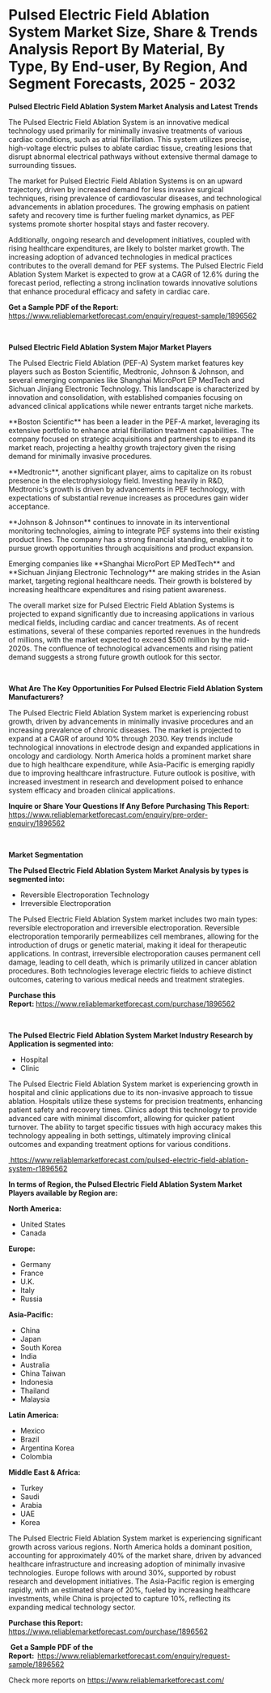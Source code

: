 <p><h1>Pulsed Electric Field Ablation System Market Size, Share & Trends Analysis Report By Material, By Type, By End-user, By Region, And Segment Forecasts, 2025 - 2032</h1></p><p><strong>Pulsed Electric Field Ablation System Market Analysis and Latest Trends</strong></p>
<p><p>The Pulsed Electric Field Ablation System is an innovative medical technology used primarily for minimally invasive treatments of various cardiac conditions, such as atrial fibrillation. This system utilizes precise, high-voltage electric pulses to ablate cardiac tissue, creating lesions that disrupt abnormal electrical pathways without extensive thermal damage to surrounding tissues. </p><p>The market for Pulsed Electric Field Ablation Systems is on an upward trajectory, driven by increased demand for less invasive surgical techniques, rising prevalence of cardiovascular diseases, and technological advancements in ablation procedures. The growing emphasis on patient safety and recovery time is further fueling market dynamics, as PEF systems promote shorter hospital stays and faster recovery.</p><p>Additionally, ongoing research and development initiatives, coupled with rising healthcare expenditures, are likely to bolster market growth. The increasing adoption of advanced technologies in medical practices contributes to the overall demand for PEF systems. The Pulsed Electric Field Ablation System Market is expected to grow at a CAGR of 12.6% during the forecast period, reflecting a strong inclination towards innovative solutions that enhance procedural efficacy and safety in cardiac care.</p></p>
<p><strong>Get a Sample PDF of the Report:&nbsp;</strong> <a href="https://www.reliablemarketforecast.com/enquiry/request-sample/1896562?utm_campaign=3136&utm_medium=2&utm_source=Github&utm_content=ia&utm_term=05032025&utm_id=pulsed-electric-field-ablation-system">https://www.reliablemarketforecast.com/enquiry/request-sample/1896562</a></p>
<p>&nbsp;</p>
<p><strong>Pulsed Electric Field Ablation System Major Market Players</strong></p>
<p><p>The Pulsed Electric Field Ablation (PEF-A) System market features key players such as Boston Scientific, Medtronic, Johnson & Johnson, and several emerging companies like Shanghai MicroPort EP MedTech and Sichuan Jinjiang Electronic Technology. This landscape is characterized by innovation and consolidation, with established companies focusing on advanced clinical applications while newer entrants target niche markets.</p><p>**Boston Scientific** has been a leader in the PEF-A market, leveraging its extensive portfolio to enhance atrial fibrillation treatment capabilities. The company focused on strategic acquisitions and partnerships to expand its market reach, projecting a healthy growth trajectory given the rising demand for minimally invasive procedures.</p><p>**Medtronic**, another significant player, aims to capitalize on its robust presence in the electrophysiology field. Investing heavily in R&D, Medtronic's growth is driven by advancements in PEF technology, with expectations of substantial revenue increases as procedures gain wider acceptance.</p><p>**Johnson & Johnson** continues to innovate in its interventional monitoring technologies, aiming to integrate PEF systems into their existing product lines. The company has a strong financial standing, enabling it to pursue growth opportunities through acquisitions and product expansion.</p><p>Emerging companies like **Shanghai MicroPort EP MedTech** and **Sichuan Jinjiang Electronic Technology** are making strides in the Asian market, targeting regional healthcare needs. Their growth is bolstered by increasing healthcare expenditures and rising patient awareness.</p><p>The overall market size for Pulsed Electric Field Ablation Systems is projected to expand significantly due to increasing applications in various medical fields, including cardiac and cancer treatments. As of recent estimations, several of these companies reported revenues in the hundreds of millions, with the market expected to exceed $500 million by the mid-2020s. The confluence of technological advancements and rising patient demand suggests a strong future growth outlook for this sector.</p></p>
<p>&nbsp;</p>
<p><strong>What Are The Key Opportunities For Pulsed Electric Field Ablation System Manufacturers?</strong></p>
<p><p>The Pulsed Electric Field Ablation System market is experiencing robust growth, driven by advancements in minimally invasive procedures and an increasing prevalence of chronic diseases. The market is projected to expand at a CAGR of around 10% through 2030. Key trends include technological innovations in electrode design and expanded applications in oncology and cardiology. North America holds a prominent market share due to high healthcare expenditure, while Asia-Pacific is emerging rapidly due to improving healthcare infrastructure. Future outlook is positive, with increased investment in research and development poised to enhance system efficacy and broaden clinical applications.</p></p>
<p><strong>Inquire or Share Your Questions If Any Before Purchasing This Report:</strong> <a href="https://www.reliablemarketforecast.com/enquiry/pre-order-enquiry/1896562?utm_campaign=3136&utm_medium=2&utm_source=Github&utm_content=ia&utm_term=05032025&utm_id=pulsed-electric-field-ablation-system">https://www.reliablemarketforecast.com/enquiry/pre-order-enquiry/1896562</a></p>
<p>&nbsp;</p>
<p><strong>Market Segmentation</strong></p>
<p><strong>The Pulsed Electric Field Ablation System Market Analysis by types is segmented into:</strong></p>
<p><ul><li>Reversible Electroporation Technology</li><li>Irreversible Electroporation</li></ul></p>
<p><p>The Pulsed Electric Field Ablation System market includes two main types: reversible electroporation and irreversible electroporation. Reversible electroporation temporarily permeabilizes cell membranes, allowing for the introduction of drugs or genetic material, making it ideal for therapeutic applications. In contrast, irreversible electroporation causes permanent cell damage, leading to cell death, which is primarily utilized in cancer ablation procedures. Both technologies leverage electric fields to achieve distinct outcomes, catering to various medical needs and treatment strategies.</p></p>
<p><strong>Purchase this Report:&nbsp;</strong><a href="https://www.reliablemarketforecast.com/purchase/1896562?utm_campaign=3136&utm_medium=2&utm_source=Github&utm_content=ia&utm_term=05032025&utm_id=pulsed-electric-field-ablation-system">https://www.reliablemarketforecast.com/purchase/1896562</a></p>
<p>&nbsp;</p>
<p><strong>The Pulsed Electric Field Ablation System Market Industry Research by Application is segmented into:</strong></p>
<p><ul><li>Hospital</li><li>Clinic</li></ul></p>
<p><p>The Pulsed Electric Field Ablation System market is experiencing growth in hospital and clinic applications due to its non-invasive approach to tissue ablation. Hospitals utilize these systems for precision treatments, enhancing patient safety and recovery times. Clinics adopt this technology to provide advanced care with minimal discomfort, allowing for quicker patient turnover. The ability to target specific tissues with high accuracy makes this technology appealing in both settings, ultimately improving clinical outcomes and expanding treatment options for various conditions.</p></p>
<p><a href="https://www.reliablemarketforecast.com/pulsed-electric-field-ablation-system-r1896562?utm_campaign=3136&utm_medium=2&utm_source=Github&utm_content=ia&utm_term=05032025&utm_id=pulsed-electric-field-ablation-system">&nbsp;https://www.reliablemarketforecast.com/pulsed-electric-field-ablation-system-r1896562</a></p>
<p><strong>In terms of Region, the Pulsed Electric Field Ablation System Market Players available by Region are:</strong></p>
<p>
    <p> <strong> North America: </strong>
        <ul>
            <li>United States</li>
            <li>Canada</li>
        </ul>
        </p> 
    <p> <strong> Europe: </strong>
        <ul>
            <li>Germany</li>
            <li>France</li>
            <li>U.K.</li>
            <li>Italy</li>
            <li>Russia</li>
        </ul>
        </p> 
    <p> <strong> Asia-Pacific: </strong>
        <ul>
            <li>China</li>
            <li>Japan</li>
            <li>South Korea</li>
            <li>India</li>
            <li>Australia</li>
            <li>China Taiwan</li>
            <li>Indonesia</li>
            <li>Thailand</li>
            <li>Malaysia</li>
        </ul>
        </p> 
    <p> <strong> Latin America: </strong>
        <ul>
            <li>Mexico</li>
            <li>Brazil</li>
            <li>Argentina Korea</li>
            <li>Colombia</li>
        </ul>
        </p> 
    <p> <strong> Middle East & Africa: </strong>
        <ul>
            <li>Turkey</li>
            <li>Saudi</li>
            <li>Arabia</li>
            <li>UAE</li>
            <li>Korea</li>
        </ul>
    </p>
    </p>
<p><p>The Pulsed Electric Field Ablation System market is experiencing significant growth across various regions. North America holds a dominant position, accounting for approximately 40% of the market share, driven by advanced healthcare infrastructure and increasing adoption of minimally invasive technologies. Europe follows with around 30%, supported by robust research and development initiatives. The Asia-Pacific region is emerging rapidly, with an estimated share of 20%, fueled by increasing healthcare investments, while China is projected to capture 10%, reflecting its expanding medical technology sector.</p></p>
<p><strong>Purchase this Report: </strong><a href="https://www.reliablemarketforecast.com/purchase/1896562?utm_campaign=3136&utm_medium=2&utm_source=Github&utm_content=ia&utm_term=05032025&utm_id=pulsed-electric-field-ablation-system">https://www.reliablemarketforecast.com/purchase/1896562</a></p>
<p>&nbsp;<strong>Get a Sample PDF of the Report:&nbsp;&nbsp;</strong><a href="https://www.reliablemarketforecast.com/enquiry/request-sample/1896562?utm_campaign=3136&utm_medium=2&utm_source=Github&utm_content=ia&utm_term=05032025&utm_id=pulsed-electric-field-ablation-system">https://www.reliablemarketforecast.com/enquiry/request-sample/1896562</a></p>
<p><strong></strong></p>
<p>Check more reports on <a href="https://www.reliablemarketforecast.com/?utm_campaign=3136&utm_medium=2&utm_source=Github&utm_content=ia&utm_term=05032025&utm_id=pulsed-electric-field-ablation-system">https://www.reliablemarketforecast.com/</a></p>